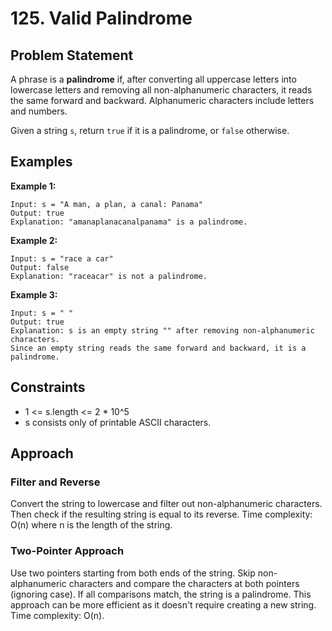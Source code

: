 # 125. Valid Palindrome

## Problem Statement
A phrase is a **palindrome** if, after converting all uppercase letters into lowercase letters and removing all non-alphanumeric characters, it reads the same forward and backward. Alphanumeric characters include letters and numbers.

Given a string `s`, return `true` if it is a palindrome, or `false` otherwise.

## Examples

**Example 1:**
```
Input: s = "A man, a plan, a canal: Panama"
Output: true
Explanation: "amanaplanacanalpanama" is a palindrome.
```

**Example 2:**
```
Input: s = "race a car"
Output: false
Explanation: "raceacar" is not a palindrome.
```

**Example 3:**
```
Input: s = " "
Output: true
Explanation: s is an empty string "" after removing non-alphanumeric characters.
Since an empty string reads the same forward and backward, it is a palindrome.
```

## Constraints
- 1 <= s.length <= 2 * 10^5
- s consists only of printable ASCII characters.

## Approach

### Filter and Reverse
Convert the string to lowercase and filter out non-alphanumeric characters. Then check if the resulting string is equal to its reverse. Time complexity: O(n) where n is the length of the string.

### Two-Pointer Approach
Use two pointers starting from both ends of the string. Skip non-alphanumeric characters and compare the characters at both pointers (ignoring case). If all comparisons match, the string is a palindrome. This approach can be more efficient as it doesn't require creating a new string. Time complexity: O(n).